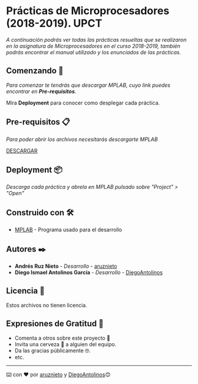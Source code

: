 # Prácticas de Microprocesadores (2018-2019). UPCT

_A continuación podrás ver todas las prácticas resueltas que se realizaron en la asignatura de Microprocesadores en el curso 2018-2019, también podrás encontrar el manual utilizado y los enunciados de las prácticas._

## Comenzando 🚀

_Para comenzar te tendrás que descargar MPLAB, cuyo link puedes encontrar en **Pre-requisitos**._

Mira **Deployment** para conocer como desplegar cada práctica.


## Pre-requisitos 📋

_Para poder abrir los archivos necesitarás descargarte MPLAB_

[DESCARGAR](https://drive.google.com/uc?id=1CCaOsCV3ncx_mjpr_NpzwHRj33mEM9y9&export=download&authuser=0)


## Deployment 📦

_Descarga cada práctica y abrela en MPLAB pulsado sobre "Project" > "Open"_

## Construido con 🛠️

* [MPLAB](https://drive.google.com/uc?id=1CCaOsCV3ncx_mjpr_NpzwHRj33mEM9y9&export=download&authuser=0) - Programa usado para el desarrollo

## Autores ✒️

* **Andrés Ruz Nieto** - *Desarrollo* - [aruznieto](https://github.com/aruznieto)
* **Diego Ismael Antolinos García** - *Desarrollo* - [DiegoAntolinos](https://github.com/Diegoantolinos)

## Licencia 📄

Estos archivos no tienen licencia.

## Expresiones de Gratitud 🎁

* Comenta a otros sobre este proyecto 📢
* Invita una cerveza 🍺 a alguien del equipo. 
* Da las gracias públicamente 🤓.
* etc.



---
⌨️ con ❤️ por [aruznieto](https://github.com/aruznieto) y [DiegoAntolinos](https://github.com/Diegoantolinos)😊
